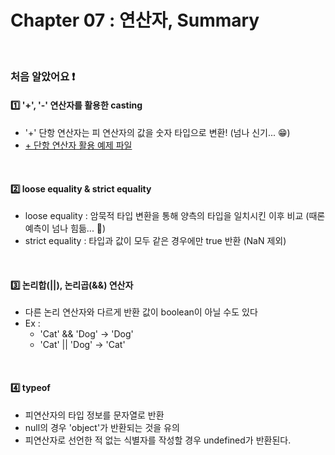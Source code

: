 # Chapter 07 : 연산자, Summary

<br>

### 처음 알았어요 ❗️
#### 1️⃣ '+', '-' 연산자를 활용한 casting
- '+' 단항 연산자는 피 연산자의 값을 숫자 타입으로 변환! (넘나 신기... 😁)
- <a href="./example_number_casting_operand.js">+ 단항 연산자 활용 예제 파일</a>

<br>

#### 2️⃣ loose equality & strict equality
- loose equality : 암묵적 타입 변환을 통해 양측의 타입을 일치시킨 이후 비교 (때론 예측이 넘나 힘듦... 🥲)
- strict equality : 타입과 값이 모두 같은 경우에만 true 반환  (NaN 제외)

<br>

#### 3️⃣ 논리합(||), 논리곱(&&) 연산자
- 다른 논리 연산자와 다르게 반환 값이 boolean이 아닐 수도 있다
- Ex : 
    - 'Cat' && 'Dog' → 'Dog'
    - 'Cat' || 'Dog' → 'Cat'

<br>

#### 4️⃣ typeof
- 피연산자의 타입 정보를 문자열로 반환
- null의 경우 'object'가 반환되는 것을 유의
- 피연산자로 선언한 적 없는 식별자를 작성할 경우 undefined가 반환된다. 